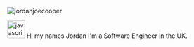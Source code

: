 <p align="left"> <img src="https://komarev.com/ghpvc/?username=jordanjoecooper" alt="jordanjoecooper" /> </p>
   <img src="https://devicons.github.io/devicon/devicon.git/icons/javascript/javascript-original.svg" alt="javascript" width="40" height="40"/>
Hi my names Jordan I'm a Software Engineer in the UK.
<!--
**jordanjoecooper/jordanjoecooper** is a ✨ _special_ ✨ repository because its `README.md` (this file) appears on your GitHub profile.

- 🔭 I’m currently working on ...
- 🌱 I’m currently learning ...
- 👯 I’m looking to collaborate on ...
- 🤔 I’m looking for help with ...
- 😄 Pronouns: ...
-->

👯 I’m currently looking to collaborate on open source JS based projects.
<br /><br />
📫 How to reach me: I am fairly active on Twitter (@jordanjoecooper) if not find other links on my website https://www.jordanjoecooper.dev
<br />
<br />
💬 Ask me about: Anything Javascript-ey , agile working, process, documentation, whatever you like really.
<br />
<br />
⚡ Fun fact: Did you know there is an apartment at the top of the Eifal Tower?

<p>
  <img align="left" src="https://github-readme-stats.vercel.app/api?username=jordanjoecooper&show_icons=true&theme=radical" alt="jordanjoecooper" />
  <img align="right" src="https://github-readme-stats.vercel.app/api/top-langs/?username=jordanjoecooper&layout=compact&theme=radical" alt="jordanjoecooper" />
</p>

